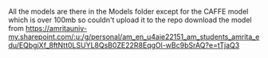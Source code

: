 All the models are there in the Models folder except for the CAFFE model which is over 100mb 
so couldn't upload it to the repo 
download the model from 
https://amritauniv-my.sharepoint.com/:u:/g/personal/am_en_u4aie22151_am_students_amrita_edu/EQbgjXf_8ftNtt0LSUYL8QsB0ZE22R8EqgOl-wBc9bSrAQ?e=tTjaQ3
